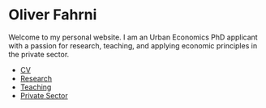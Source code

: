 # Oliver Fahrni

Welcome to my personal website. I am an Urban Economics PhD applicant with a passion for research, teaching, and applying economic principles in the private sector.

- [CV](cv.md)
- [Research](research.md)
- [Teaching](teaching.md)
- [Private Sector](private-sector.md)
